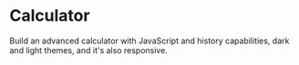 # Calculator
Build an advanced calculator with JavaScript and history capabilities, dark and light themes, and it's also responsive.
